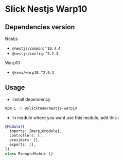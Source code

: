 # Slick Nestjs Warp10

## Dependencies version

Nestjs

- `@nestjs/common`: `^10.4.4`
- `@nestjs/config`: `^3.2.3`

Warp10

- `@senx/warp10`: `^2.0.3`

## Usage

- Install dependency

```bash
npm i -S @slickteam/nestjs-warp10
```

- In module where you want use this module, add this :

```ts
@Module({
  imports: [Warp10Module],
  controllers: [],
  providers: [],
  exports: [],
})
class ExempleModule {}
```
